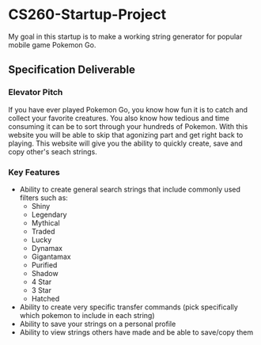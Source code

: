 # CS260-Startup-Project
My goal in this startup is to make a working string generator for popular mobile game Pokemon Go.

## Specification Deliverable

### Elevator Pitch
If you have ever played Pokemon Go, you know how fun it is to catch and collect your favorite creatures. You also know how tedious and time consuming it can be to sort through your hundreds of Pokemon. With this website you will be able to skip that agonizing part and get right back to playing. This website will give you  the ability to quickly create, save and copy other's seach strings.

### Key Features
- Ability to create general search strings that include commonly used filters such as:
  - Shiny
  - Legendary
  - Mythical
  - Traded
  - Lucky
  - Dynamax
  - Gigantamax
  - Purified
  - Shadow
  - 4 Star
  - 3 Star
  - Hatched
- Ability to create very specific transfer commands (pick specifically which pokemon to include in each string)
- Ability to save your strings on a personal profile
- Ability to view strings others have made and be able to save/copy them
